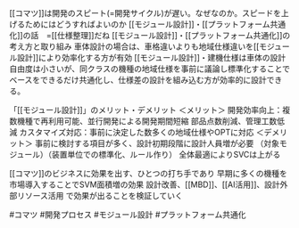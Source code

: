[[コマツ]]は開発のスピート(=開発サイクル)が遅い。なぜなのか。スピードを上げるためにはどうすればよいのか
[[モジュール設計]]・[[プラットフォーム共通化]]の話　=[[仕様整理]]だね
[[モジュール設計]]・[[プラットフォーム共通化]]の考え方と取り組み
車体設計の場合は、車格違いよりも地域仕様違いを[[モジュール設計]]により効率化する方が有効
 [[モジュール設計]]・建機仕様は車体の設計自由度は小さいが、同クラスの機種の地域仕様を事前に議論し標準化することでベースをできるだけ共通化し、仕様差の設計を組み込む方が効率的に設計できる。

「[[モジュール設計]]」のメリット・デメリット
＜メリット＞
開発効率向上：複数機種で再利用可能、並行開発による開発期間短縮
部品点数削減、管理工数低減
カスタマイズ対応：事前に決定した数多くの地域仕様やOPTに対応
＜デメリット＞
事前に検討する項目が多く、設計初期段階に設計人員増が必要
（対象モジュール）（装置単位での標準化、ルール作り）
全体最適によりSVCは上がる

[[コマツ]]のビジネスに効果を出す、ひとつの打ち手であり
早期に多くの機種を市場導入することでSVM面積増の効果
設計改善、[[MBD]]、[[AI活用]]、設計外部リソース活用
で効果が出ることを検証していく

#コマツ #開発プロセス #モジュール設計 #プラットフォーム共通化